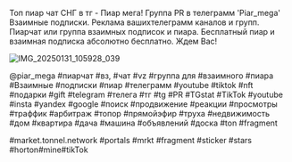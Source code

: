 Топ пиар чат СНГ в тг - Пиар мега!
Группа PR в телеграмм 'Piar_mega'
 Взаимные подписки. Реклама вашихтелеграмм каналов и групп. Пиарчат или группа взаимных подписок и пиара. Бесплатный пиар и взаимная подписка абсолютно бесплатно. Ждем Вас! 

![IMG_20250131_105928_039](https://github.com/user-attachments/assets/73f96a2e-3b04-4f2d-91ce-23fabc903168)


@piar_mega #пиарчат #вз, #чат #vz #группа для #взаимного #пиара
#Взаимные #подписки #пиар #телеграмм #youtube #tiktok #nft #подарки #gift 
#telegram #телега #тг #tg #PR #TGstat #TikTok #youtube #insta #yandex #google #поиск #продвижение #реакции #просмотры #траффик #арбитраж #топор #прямойэфир #труха #недвижимость #дом #квартира #дача #машина #объявлений #доска #ton #fragment

#market.tonnel.network
#portals
#mrkt
#fragment
#sticker
#stars
#horton#mine#tikTok
